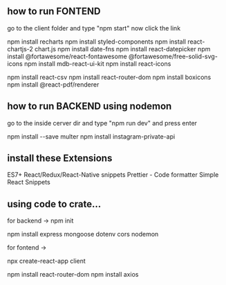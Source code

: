 ## how to run FONTEND

go to the client folder and type "npm start" now click the link

npm install recharts
npm install styled-components
npm install react-chartjs-2 chart.js
npm install date-fns
npm install react-datepicker
npm install @fortawesome/react-fontawesome @fortawesome/free-solid-svg-icons
npm install mdb-react-ui-kit
npm install react-icons


npm install react-csv
npm install react-router-dom
npm install boxicons
npm install @react-pdf/renderer

## how to run BACKEND using nodemon

go to the inside cerver dir and type "npm run dev" and press enter

npm install --save multer
npm install instagram-private-api

## install these Extensions

ES7+ React/Redux/React-Native snippets
Prettier - Code formatter
Simple React Snippets

## using code to crate...

for backend ->
npm init

npm install express mongoose dotenv cors nodemon

for fontend ->

npx create-react-app client

npm install react-router-dom
npm install axios
